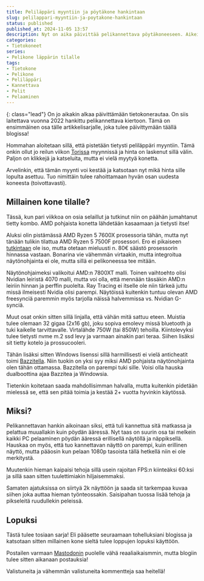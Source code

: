 ```yaml
---
title: Peliläppäri myyntiin ja pöytäkone hankintaan
slug: pelilappari-myyntiin-ja-poytakone-hankintaan
status: published
published_at: 2024-11-05 13:57
description: Nyt on aika päivittää pelikannettava pöytäkoneeseen. Aikeissa on siirtyä 2k pelaamiseen 1080p pelaamisesta. Tule mukaan seuraamaan mitä tässä hommassa tapahtuu.
categories:
- Tietokoneet
series: 
- Pelikone läppärin tilalle
tags:
- Tietokone
- Pelikone
- Peliläppäri
- Kannettava
- Pelit
- Pelaaminen
---
```

{: class="lead"}
On jo aikakin alkaa päivittämään tietokonerautaa. On siis laitettava vuonna 2022 hankittu pelikannettava kiertoon. Tämä on ensimmäinen osa tälle artikkelisarjalle, joka tulee päivittymään täällä blogissa!

Hommahan aloitetaan sillä, että pistetään tietysti peliläppäri myyntiin. Tämä onkin ollut jo reilun viikon [Torissa](https://www.tori.fi/15499397) myynnissä ja hinta on laskenut sillä välin. Paljon on klikkejä ja katseluita, mutta ei vielä myytyä konetta.

Arvelinkin, että tämän myynti voi kestää ja katsotaan nyt mikä hinta sille lopulta asettuu. Tuo nimittäin tulee rahoittamaan hyvän osan uudesta koneesta (toivottavasti).

## Millainen kone tilalle?

Tässä, kun pari viikkoa on osia selaillut ja tutkinut niin on päähän jumahtanut tietty kombo. AMD pohjaista konetta lähdetään kasaamaan ja tietysti itse!

Aluksi olin pistämässä AMD Ryzen 5 7600X prosessoria tähän, mutta nyt tänään tulikin tilattua AMD Ryzen 5 7500F prosessori. Ero ei pikaiseen [tutkintaan](https://www.cpubenchmark.net/compare/5033vs5648/AMD-Ryzen-5-7600X-vs-AMD-Ryzen-5-7500F) ole iso, mutta otetaan mieluusti n. 80€ säästö prosessorin hinnassa vastaan. Bonarina vie vähemmän virtaakin, mutta integroitua näytönohjainta ei ole, mutta sillä ei pelikoneessa tee mitään.

Näytönohjaimeksi valikoitui AMD:n 7800XT malli. Toinen vaihtoehto olisi Nvidian leiristä 4070 malli, mutta voi olla, että mennään tässäkin AMD:n leiriin hinnan ja perffin puolelta. Ray Tracing ei itselle ole niin tärkeä juttu missä ilmeisesti Nvidia olisi parempi. Näytöissä kuitenkin tuntuu olevan AMD freesynciä paremmin myös tarjolla näissä halvemmissa vs. Nvidian G-synciä.

Muut osat onkin sitten sillä linjalla, että vähän mitä sattuu eteen. Muistia tulee olemaan 32 gigaa (2x16 gb), joku sopiva emolevy missä bluetooth ja tuki kaikelle tarvittavalle. Virtalähde 750W (tai 850W) tehoilla. Kiintolevyksi tulee tietysti nvme m.2 ssd levy ja varmaan ainakin pari teraa. Siihen lisäksi sit tietty kotelo ja prossucooleri.

Tähän lisäksi sitten Windows lisenssi sillä harmillisesti ei vielä anticheatit toimi [Bazzitella](https://bazzite.gg/). Niin tuokin on yksi syy miksi AMD pohjaista näytönohjainta olen tähän ottamassa. Bazzitella on parempi tuki sille. Voisi olla hauska dualboottina ajaa Bazzitea ja Windowsia.

Tietenkin koitetaan saada mahdollisimman halvalla, mutta kuitenkin pidetään mielessä se, että sen pitää toimia ja kestää 2+ vuotta hyvinkin käytössä. 

## Miksi?

Pelikannettavan hankin aikoinaan siksi, että tuli kannettua sitä matkassa ja pelattua muuallakin kuin pöydän ääressä. Nyt taas on suurin osa tai melkein kaikki PC pelaaminen pöydän ääressä erillisellä näytöllä ja näppiksellä. Hauskaa on myös, että tuo kannettavan näyttö on parempi, kuin erillinen näyttö, mutta pääosin kun pelaan 1080p tasoista tällä hetkellä niin ei ole merkitystä.

Muutenkin hieman kaipaisi tehoja sillä usein rajoitan FPS:n kiinteäksi 60:ksi ja sillä saan sitten tuulettimiakin hiljaisemmaksi.

Samaten ajatuksissa on siirtyä 2k näyttöön ja saada sit tarkempaa kuvaa siihen joka auttaa hieman työnteossakin. Saisipahan tuossa lisää tehoja ja pikseleitä ruudullekin peleissä.

## Lopuksi

Tästä tulee tosiaan sarja! Eli pääsette seuraamaan tohelluksiani blogissa ja katsotaan sitten millainen kone sieltä tulee loppujen lopuksi käyttöön.

Postailen varmaan [Mastodonin](https://kaartinen.social/@marko) puolelle vähä reaaliaikaismmin, mutta blogiin tulee sitten aikanaan postauksia!

Valistuneita ja vähemmän valistuneita kommentteja saa heitellä! 
